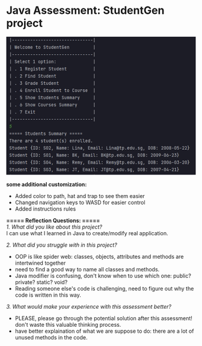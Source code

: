 # Java Assessment: StudentGen project

![StudentGen Interface](https://github.com/boonkeong1714/Java_Assessment/blob/main/studentgen.jpg)
  
**some additional customization:**  
 - Added color to path, hat and trap to see them easier
 - Changed navigation keys to WASD for easier control
 - Added instructions rules


**===== Reflection Questions: =====**  
*1. What did you like about this project?*  
I can use what I learned in Java to create/modify real application. </p>  
  
  
*2. What did you struggle with in this project?*  
 - OOP is like spider web: classes, objects, attributes and methods are intertwined together
 - need to find a good way to name all classes and methods.
 - Java modifier is confusing, don't know when to use which one: public? private? static? void?
 - Reading someone else's code is challenging, need to figure out why the code is written in this way. </p>
  
  
*3. What would make your experience with this assessment better?*  
 - PLEASE, please go through the potential solution after this assessment! don't waste this valuable thinking process.
 - have better explaination of what we are suppose to do: there are a lot of unused methods in the code.
 


